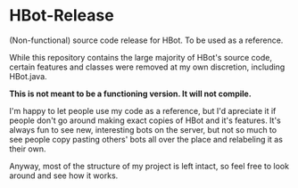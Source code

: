# HBot-Release
(Non-functional) source code release for HBot. To be used as a reference.

While this repository contains the large majority of HBot's source code, certain features and classes were removed at my own discretion, including HBot.java.

**This is not meant to be a functioning version. It will not compile.**

I'm happy to let people use my code as a reference, but I'd apreciate it if people don't go around making exact copies of HBot and it's features.
It's always fun to see new, interesting bots on the server, but not so much to see people copy pasting others' bots all over the place and relabeling it as their own.

Anyway, most of the structure of my project is left intact, so feel free to look around and see how it works.
